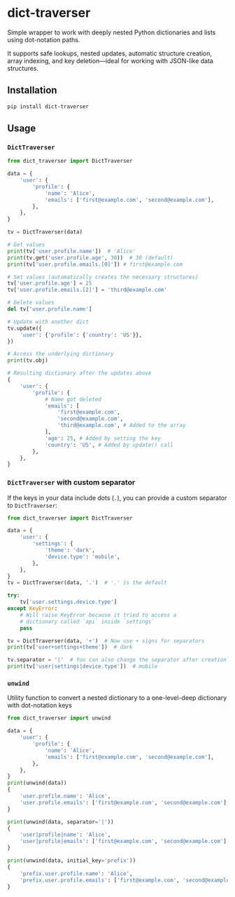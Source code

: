 # dict-traverser

Simple wrapper to work with deeply nested Python dictionaries and lists using dot-notation paths.

It supports safe lookups, nested updates, automatic structure creation, array indexing, and key deletion—ideal for working with JSON-like data structures.

## Installation

```bash
pip install dict-traverser
```

## Usage

### `DictTraverser`

```python
from dict_traverser import DictTraverser

data = {
    'user': {
        'profile': {
            'name': 'Alice',
            'emails': ['first@example.com', 'second@example.com'],
        },
    },
}

tv = DictTraverser(data)

# Get values
print(tv['user.profile.name'])  # 'Alice'
print(tv.get('user.profile.age', 30))  # 30 (default)
print(tv['user.profile.emails.[0]']) # first@example.com

# Set values (automatically creates the necessary structures)
tv['user.profile.age'] = 25
tv['user.profile.emails.[2]'] = 'third@example.com'

# Delete values
del tv['user.profile.name']

# Update with another dict
tv.update({
    'user': {'profile': {'country': 'US'}},
})

# Access the underlying dictionary
print(tv.obj)

# Resulting dictionary after the updates above
{
    'user': {
        'profile': {
            # Name got deleted
            'emails': [
                'first@example.com',
                'second@example.com',
                'third@example.com', # Added to the array
            ],
            'age': 25, # Added by setting the key
            'country': 'US', # Added by update() call
        },
    },
}
```

### `DictTraverser` with custom separator

If the keys in your data include dots (`.`), you can provide a custom separator to `DictTraverser`:

```python
from dict_traverser import DictTraverser

data = {
    'user': {
        'settings': {
            'theme': 'dark',
            'device.type': 'mobile',
        },
    },
}
tv = DictTraverser(data, '.')  # '.' is the default

try:
    tv['user.settings.device.type']
except KeyError:
    # Will raise KeyError because it tried to access a
    # dictionary called `api` inside `settings`
    pass

tv = DictTraverser(data, '+')  # Now use + signs for separators
print(tv['user+settings+theme'])  # dark

tv.separator = '|'  # You can also change the separator after creation
print(tv['user|settings|device.type'])  # mobile
```

### `unwind`

Utility function to convert a nested dictionary to a one-level-deep dictionary with dot-notation keys

```python
from dict_traverser import unwind

data = {
    'user': {
        'profile': {
            'name': 'Alice',
            'emails': ['first@example.com', 'second@example.com'],
        },
    },
}
print(unwind(data))
{
    'user.profile.name': 'Alice',
    'user.profile.emails': ['first@example.com', 'second@example.com'],
}

print(unwind(data, separator='|'))
{
    'user|profile|name': 'Alice',
    'user|profile|emails': ['first@example.com', 'second@example.com'],
}

print(unwind(data, initial_key='prefix'))
{
    'prefix.user.profile.name': 'Alice',
    'prefix.user.profile.emails': ['first@example.com', 'second@example.com'],
}
```
